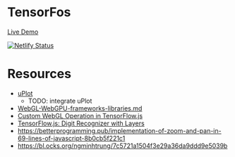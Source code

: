 # TensorFos

[Live Demo](https://tensor-fos.netlify.app/)

[![Netlify Status](https://api.netlify.com/api/v1/badges/58562c4a-3d99-47f1-9784-94e1fd58c3bd/deploy-status)](https://app.netlify.com/sites/tensor-fos/deploys)

# Resources

- [uPlot](https://github.com/leeoniya/uPlot)
  - TODO: integrate uPlot
- [WebGL-WebGPU-frameworks-libraries.md](https://gist.github.com/dmnsgn/76878ba6903cf15789b712464875cfdc)
- [Custom WebGL Operation in TensorFlow.js](https://www.lewuathe.com/custome-webgl-operation-in-tensorflow.js.html)
- [TensorFlow.js: Digit Recognizer with Layers ](https://storage.googleapis.com/tfjs-examples/mnist/dist/index.html)
- <https://betterprogramming.pub/implementation-of-zoom-and-pan-in-69-lines-of-javascript-8b0cb5f221c1>
- <https://bl.ocks.org/ngminhtrung/7c5721a1504f3e29a36da9ddd9e5039b>
